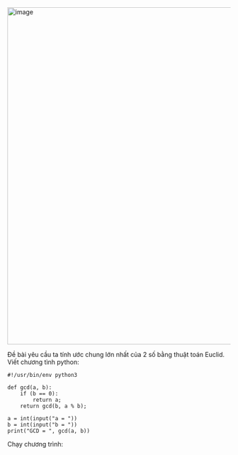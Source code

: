 <img width="760" alt="image" src="https://github.com/Vanmaxohp/EHC_Challenge_CryptoHack/assets/90485791/9c10bb8c-09ec-4dff-92ba-3d13d23ffcd9">

Đề bài yêu cầu ta tính ước chung lớn nhất của 2 số bằng thuật toán Euclid.
Viết chương tình python:
```                                                                      
#!/usr/bin/env python3

def gcd(a, b):
    if (b == 0):
        return a;
    return gcd(b, a % b);

a = int(input("a = "))
b = int(input("b = "))
print("GCD = ", gcd(a, b))
```
Chạy chương trình:
